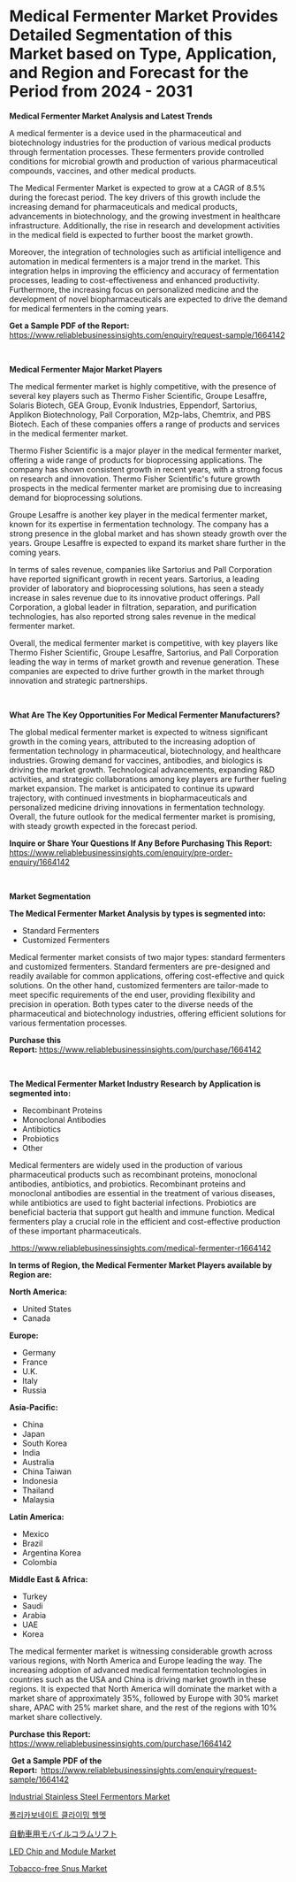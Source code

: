 <p><h1>Medical Fermenter Market Provides Detailed Segmentation of this Market based on Type, Application, and Region and Forecast for the Period from 2024 - 2031</h1></p><p><strong>Medical Fermenter Market Analysis and Latest Trends</strong></p>
<p><p>A medical fermenter is a device used in the pharmaceutical and biotechnology industries for the production of various medical products through fermentation processes. These fermenters provide controlled conditions for microbial growth and production of various pharmaceutical compounds, vaccines, and other medical products.</p><p>The Medical Fermenter Market is expected to grow at a CAGR of 8.5% during the forecast period. The key drivers of this growth include the increasing demand for pharmaceuticals and medical products, advancements in biotechnology, and the growing investment in healthcare infrastructure. Additionally, the rise in research and development activities in the medical field is expected to further boost the market growth.</p><p>Moreover, the integration of technologies such as artificial intelligence and automation in medical fermenters is a major trend in the market. This integration helps in improving the efficiency and accuracy of fermentation processes, leading to cost-effectiveness and enhanced productivity. Furthermore, the increasing focus on personalized medicine and the development of novel biopharmaceuticals are expected to drive the demand for medical fermenters in the coming years.</p></p>
<p><strong>Get a Sample PDF of the Report:&nbsp;</strong> <a href="https://www.reliablebusinessinsights.com/enquiry/request-sample/1664142">https://www.reliablebusinessinsights.com/enquiry/request-sample/1664142</a></p>
<p>&nbsp;</p>
<p><strong>Medical Fermenter Major Market Players</strong></p>
<p><p>The medical fermenter market is highly competitive, with the presence of several key players such as Thermo Fisher Scientific, Groupe Lesaffre, Solaris Biotech, GEA Group, Evonik Industries, Eppendorf, Sartorius, Applikon Biotechnology, Pall Corporation, M2p-labs, Chemtrix, and PBS Biotech. Each of these companies offers a range of products and services in the medical fermenter market.</p><p>Thermo Fisher Scientific is a major player in the medical fermenter market, offering a wide range of products for bioprocessing applications. The company has shown consistent growth in recent years, with a strong focus on research and innovation. Thermo Fisher Scientific's future growth prospects in the medical fermenter market are promising due to increasing demand for bioprocessing solutions.</p><p>Groupe Lesaffre is another key player in the medical fermenter market, known for its expertise in fermentation technology. The company has a strong presence in the global market and has shown steady growth over the years. Groupe Lesaffre is expected to expand its market share further in the coming years.</p><p>In terms of sales revenue, companies like Sartorius and Pall Corporation have reported significant growth in recent years. Sartorius, a leading provider of laboratory and bioprocessing solutions, has seen a steady increase in sales revenue due to its innovative product offerings. Pall Corporation, a global leader in filtration, separation, and purification technologies, has also reported strong sales revenue in the medical fermenter market.</p><p>Overall, the medical fermenter market is competitive, with key players like Thermo Fisher Scientific, Groupe Lesaffre, Sartorius, and Pall Corporation leading the way in terms of market growth and revenue generation. These companies are expected to drive further growth in the market through innovation and strategic partnerships.</p></p>
<p>&nbsp;</p>
<p><strong>What Are The Key Opportunities For Medical Fermenter Manufacturers?</strong></p>
<p><p>The global medical fermenter market is expected to witness significant growth in the coming years, attributed to the increasing adoption of fermentation technology in pharmaceutical, biotechnology, and healthcare industries. Growing demand for vaccines, antibodies, and biologics is driving the market growth. Technological advancements, expanding R&D activities, and strategic collaborations among key players are further fueling market expansion. The market is anticipated to continue its upward trajectory, with continued investments in biopharmaceuticals and personalized medicine driving innovations in fermentation technology. Overall, the future outlook for the medical fermenter market is promising, with steady growth expected in the forecast period.</p></p>
<p><strong>Inquire or Share Your Questions If Any Before Purchasing This Report:</strong> <a href="https://www.reliablebusinessinsights.com/enquiry/pre-order-enquiry/1664142">https://www.reliablebusinessinsights.com/enquiry/pre-order-enquiry/1664142</a></p>
<p>&nbsp;</p>
<p><strong>Market Segmentation</strong></p>
<p><strong>The Medical Fermenter Market Analysis by types is segmented into:</strong></p>
<p><ul><li>Standard Fermenters</li><li>Customized Fermenters</li></ul></p>
<p><p>Medical fermenter market consists of two major types: standard fermenters and customized fermenters. Standard fermenters are pre-designed and readily available for common applications, offering cost-effective and quick solutions. On the other hand, customized fermenters are tailor-made to meet specific requirements of the end user, providing flexibility and precision in operation. Both types cater to the diverse needs of the pharmaceutical and biotechnology industries, offering efficient solutions for various fermentation processes.</p></p>
<p><strong>Purchase this Report:&nbsp;</strong><a href="https://www.reliablebusinessinsights.com/purchase/1664142">https://www.reliablebusinessinsights.com/purchase/1664142</a></p>
<p>&nbsp;</p>
<p><strong>The Medical Fermenter Market Industry Research by Application is segmented into:</strong></p>
<p><ul><li>Recombinant Proteins</li><li>Monoclonal Antibodies</li><li>Antibiotics</li><li>Probiotics</li><li>Other</li></ul></p>
<p><p>Medical fermenters are widely used in the production of various pharmaceutical products such as recombinant proteins, monoclonal antibodies, antibiotics, and probiotics. Recombinant proteins and monoclonal antibodies are essential in the treatment of various diseases, while antibiotics are used to fight bacterial infections. Probiotics are beneficial bacteria that support gut health and immune function. Medical fermenters play a crucial role in the efficient and cost-effective production of these important pharmaceuticals.</p></p>
<p><a href="https://www.reliablebusinessinsights.com/medical-fermenter-r1664142">&nbsp;https://www.reliablebusinessinsights.com/medical-fermenter-r1664142</a></p>
<p><strong>In terms of Region, the Medical Fermenter Market Players available by Region are:</strong></p>
<p>
    <p> <strong> North America: </strong>
        <ul>
            <li>United States</li>
            <li>Canada</li>
        </ul>
        </p> 
    <p> <strong> Europe: </strong>
        <ul>
            <li>Germany</li>
            <li>France</li>
            <li>U.K.</li>
            <li>Italy</li>
            <li>Russia</li>
        </ul>
        </p> 
    <p> <strong> Asia-Pacific: </strong>
        <ul>
            <li>China</li>
            <li>Japan</li>
            <li>South Korea</li>
            <li>India</li>
            <li>Australia</li>
            <li>China Taiwan</li>
            <li>Indonesia</li>
            <li>Thailand</li>
            <li>Malaysia</li>
        </ul>
        </p> 
    <p> <strong> Latin America: </strong>
        <ul>
            <li>Mexico</li>
            <li>Brazil</li>
            <li>Argentina Korea</li>
            <li>Colombia</li>
        </ul>
        </p> 
    <p> <strong> Middle East & Africa: </strong>
        <ul>
            <li>Turkey</li>
            <li>Saudi</li>
            <li>Arabia</li>
            <li>UAE</li>
            <li>Korea</li>
        </ul>
    </p>
    </p>
<p><p>The medical fermenter market is witnessing considerable growth across various regions, with North America and Europe leading the way. The increasing adoption of advanced medical fermentation technologies in countries such as the USA and China is driving market growth in these regions. It is expected that North America will dominate the market with a market share of approximately 35%, followed by Europe with 30% market share, APAC with 25% market share, and the rest of the regions with 10% market share collectively.</p></p>
<p><strong>Purchase this Report: </strong><a href="https://www.reliablebusinessinsights.com/purchase/1664142">https://www.reliablebusinessinsights.com/purchase/1664142</a></p>
<p>&nbsp;<strong>Get a Sample PDF of the Report:&nbsp;&nbsp;</strong><a href="https://www.reliablebusinessinsights.com/enquiry/request-sample/1664142">https://www.reliablebusinessinsights.com/enquiry/request-sample/1664142</a></p>
<p><strong></strong></p>
<p><p><a href="https://github.com/AndreanneHane2023/Market-Research-Report-List-1/blob/main/industrial-stainless-steel-fermentors-market.md">Industrial Stainless Steel Fermentors Market</a></p><p><a href="https://medium.com/@kelsiorphy/%ED%8F%B4%EB%A6%AC%EC%B9%B4%EB%B3%B4%EB%84%A4%EC%9D%B4%ED%8A%B8-%EB%93%B1%EB%B0%98-%ED%97%AC%EB%A9%A7-%EC%8B%9C%EC%9E%A5-%EB%B6%84%EC%84%9D-cagr-%EC%8B%9C%EC%9E%A5-%EC%84%B8%EB%B6%84%ED%99%94-%EB%B0%8F-%EA%B8%80%EB%A1%9C%EB%B2%8C-%EC%82%B0%EC%97%85-%EA%B0%9C%EC%9A%94-ab062ca2d000">폴리카보네이트 클라이밍 헬멧</a></p><p><a href="https://github.com/oqxogxyvqe90775/Market-Research-Report-List-2/blob/main/991936296634.md">自動車用モバイルコラムリフト</a></p><p><a href="https://issuu.com/reportprime-2/docs/led-chip-and-module-market-size-2030.pptx">LED Chip and Module Market</a></p><p><a href="https://github.com/RyleeBauch2023/Market-Research-Report-List-1/blob/main/tobacco-free-snus-market.md">Tobacco-free Snus Market</a></p></p>